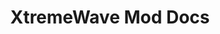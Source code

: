 ---
title: XtremeWave Mod Docs
titleTemplate: false
layout: home
hero:
  name: XtremeDocs
  tagline: XtremeWave Mod Docs
  image:
    src: /XtremeWave(Projector).png
    alt: XtremeWave Logo
features:
  - title: FinalSuspect
    details: The Ultimate Among Us Mod for the Original Experience.
    link: /FinalSuspect/Introduction
    linkText: 了解更多
  - title: XtremeWave游戏服务器
    link: /Server/GettingStarted
    linkText: 了解更多
---